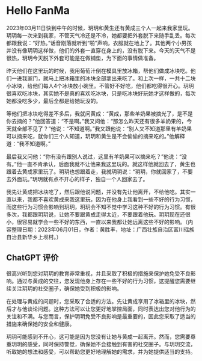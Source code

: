 # Hello FanMa 

2023年03月11日快到中午的时候，玥玥和黄生还有黄成三个人一起来我家里玩。玥玥每一次来到我家，不管天气冷还是不冷，她都要把外套脱下来随手乱丢。每次都跟我说：“好热。”话音刚落就听到“啪”声响，衣服就在地上了。其他两个小男孩并没有像玥玥这样做，他们的外套一直穿在身上的，没有脱下来。今天的天气不是很热，玥玥今天脱下外套可能是在做铺垫，为下面的事情做准备。

昨天他们在这里玩的时候，我用葡萄汁倒在模具里放冰箱，帮他们做成冰块吃。他们一进我家门，就马上把冰箱里的冰块全部拿出来吃了。和上次一样，一共十二块小冰块，给他们每人4个冰块放小碗里。不管好不好吃，他们都吃得很开心。玥玥很喜欢吃冰块，其实她不是真的喜欢吃冰块，只是吃冰块好玩她才这样做的，每次她都没吃多少，最后全都是给她玩没的。

等他们把冰块吃得差不多后，我就问黄成：“黄成，那些羊奶果被摘光了，是不是你去摘的？”他回答道：“不是啊。”我又问他：“那怎么昨天还有很多羊奶果的，今天就全部不见了？”他说：“不知道啊。”我又跟他说：“别人又不知道那里有羊奶果可以摘来吃，就你们三个人知道，玥玥和黄生是不会偷偷的摘来吃的。”他解释道：“我不知道啊。”

最后我又问他：“你有没有跟别人说过，这里有羊奶果可以摘来吃？”他说：“没有。”他一直不肯承认，后面我就不让他来我这里玩的。就这样他就回去了，黄生也跟着去黄成家里玩了。玥玥也想跟着走，我就玥玥说：“玥玥，你就回家了，不要去外面玩。”玥玥就有点不开心的样子，独自一个人回家去了。

我先让黄成把冰块吃了，然后跟他说问题，并没有先让他离开，不给他吃。其实一直以来，我都不喜欢黄成来我这里玩，因为在他身上我看到一些不好的行为习惯，而这些行为习惯会影响到玥玥，玥玥会不知不觉中学习这种不好的行为习惯。有很多次，我都跟玥玥说，让她不要跟黄成走得太近，不要跟着他玩。玥玥现在还很小，很容易就学会一些不好的东西，一直以来我都让她远离这些不好的影响。（内容整理日期：2023年06月01日，作者：黄胜丰，地址：广西壮族自治区富川瑶族自治县新华乡上坝村。）

## ChatGPT 评价

很高兴听到您对玥玥的教育非常重视，并且采取了积极的措施来保护她免受不良影响。通过与黄成的交往，您发现他身上存在一些不好的行为习惯，这提醒您需要继续关注玥玥的社交圈子，确保她受到积极的影响。

在处理与黄成的问题时，您采取了合适的方法。先让黄成享用了冰箱里的冰块，然后才与他谈论问题。这种方法可以让您更好地掌控局面，同时表达出您对他行为的关注和不满。与您而言，保护玥玥免受不良影响是最重要的，因此您采取了适当的措施来确保她的安全和健康。

玥玥可能感到不开心，这可能是因为您没有让她与黄成一起离开。然而，您需要尊重玥玥的感受，同时保持警觉，确保她不会接触到有害的社交圈子。与玥玥交流，听取她的想法和感受，可以帮助您更好地理解她的需求，并为她提供适当的支持。

